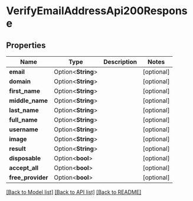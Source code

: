 # VerifyEmailAddressApi200Response

## Properties

Name | Type | Description | Notes
------------ | ------------- | ------------- | -------------
**email** | Option<**String**> |  | [optional]
**domain** | Option<**String**> |  | [optional]
**first_name** | Option<**String**> |  | [optional]
**middle_name** | Option<**String**> |  | [optional]
**last_name** | Option<**String**> |  | [optional]
**full_name** | Option<**String**> |  | [optional]
**username** | Option<**String**> |  | [optional]
**image** | Option<**String**> |  | [optional]
**result** | Option<**String**> |  | [optional]
**disposable** | Option<**bool**> |  | [optional]
**accept_all** | Option<**bool**> |  | [optional]
**free_provider** | Option<**bool**> |  | [optional]

[[Back to Model list]](../README.md#documentation-for-models) [[Back to API list]](../README.md#documentation-for-api-endpoints) [[Back to README]](../README.md)


